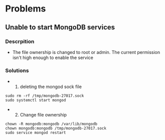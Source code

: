 # Problems
## Unable to start MongoDB services
### Descrpition
- The file ownership is changed to root or admin. The current permission isn't high enough to enable the service
### Solutions
- 1. deleting the mongod sock file
```
sudo rm -rf /tmp/mongodb-27017.sock
sudo systemctl start mongod
```
- 2. Change file ownership
```
chown -R mongodb:mongodb /var/lib/mongodb 
chown mongodb:mongodb /tmp/mongodb-27017.sock 
sudo service mongod restart
```
